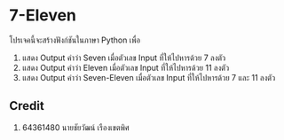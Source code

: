 # 7-Eleven

โปรเจคนี้จะสร้างฟังก์ชันในภาษา Python เพื่อ
1. แสดง Output คำว่า Seven เมื่อตัวเลข Input ที่ให้ไปหารด้วย 7 ลงตัว
2. แสดง Output คำว่า Eleven เมื่อตัวเลข Input ที่ให้ไปหารด้วย 11 ลงตัว
3. แสดง Output คำว่า Seven-Eleven เมื่อตัวเลข Input ที่ให้ไปหารด้วย 7 และ 11 ลงตัว

## Credit
1. 64361480 นายชัยวัฒน์ เรืองเขตพิศ